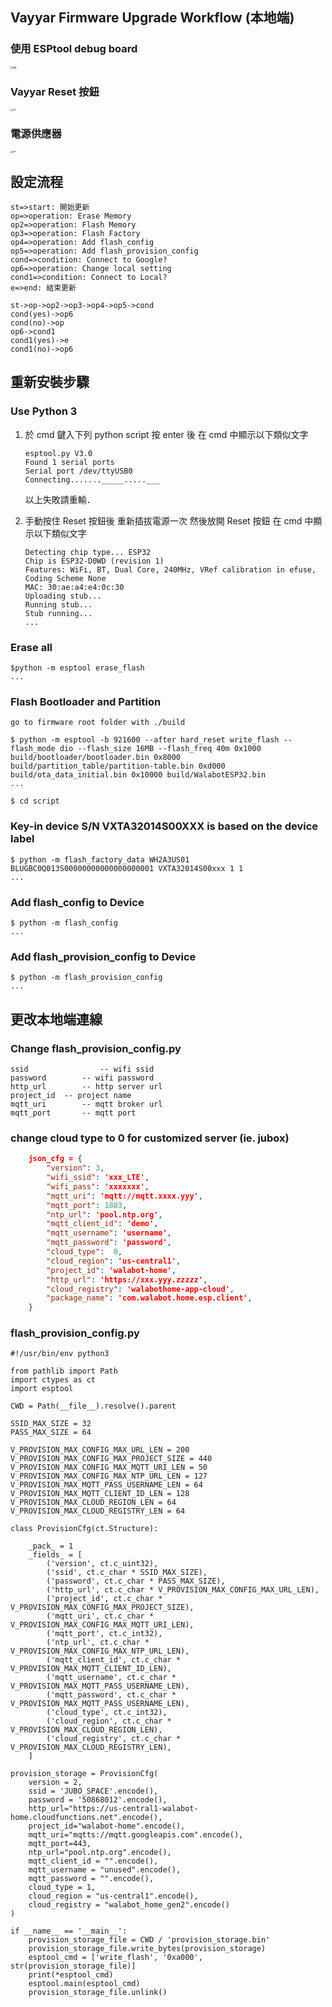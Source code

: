 ## Vayyar Firmware Upgrade Workflow (本地端)

### 使用 ESPtool debug board

<img src="/Users/derickchou/Programming/markdowns/img/Screen Shot 2021-01-19 at 6.27.31 AM.png" alt="alt" style="zoom:30%;" />

### Vayyar Reset 按鈕

<img src="/Users/derickchou/Programming/markdowns/img/Screen Shot 2021-01-19 at 6.25.59 AM.png" alt="alt" style="zoom:25%;" />

###  電源供應器

<img src="/Users/derickchou/Programming/markdowns/img/Screen Shot 2021-01-19 at 6.27.15 AM.png" alt="alt" style="zoom:25%;" />

## 設定流程

```flow
st=>start: 開始更新
op=>operation: Erase Memory
op2=>operation: Flash Memory
op3=>operation: Flash Factory
op4=>operation: Add flash_config
op5=>operation: Add flash_provision_config
cond=>condition: Connect to Google?
op6=>operation: Change local setting
cond1=>condition: Connect to Local?
e=>end: 結束更新

st->op->op2->op3->op4->op5->cond
cond(yes)->op6
cond(no)->op
op6->cond1
cond1(yes)->e
cond1(no)->op6
```

## 重新安裝步驟

### Use Python 3

1. 於 cmd 鍵入下列 python script 按  enter 後 在 cmd 中顯示以下類似文字

   ```
   esptool.py V3.0
   Found 1 serial ports
   Serial port /dev/ttyUSB0
   Connecting......._____.....___
   ```

   以上失敗請重輸．

2. 手動按住 Reset 按鈕後 重新插拔電源一次 然後放開 Reset 按鈕 在 cmd 中顯示以下類似文字

   ```
   Detecting chip type... ESP32
   Chip is ESP32-D0WD (revision 1)
   Features: WiFi, BT, Dual Core, 240MHz, VRef calibration in efuse, Coding Scheme None
   MAC: 30:ae:a4:e4:0c:30
   Uploading stub...
   Running stub...
   Stub running...
   ...
   ```

### Erase all

```
$python -m esptool erase_flash
...
```

### Flash Bootloader and Partition

```
go to firmware root folder with ./build

$ python -m esptool -b 921600 --after hard_reset write_flash --flash_mode dio --flash_size 16MB --flash_freq 40m 0x1000 build/bootloader/bootloader.bin 0x8000 build/partition_table/partition-table.bin 0xd000 build/ota_data_initial.bin 0x10000 build/WalabotESP32.bin
...

$ cd script
```

### Key-in device S/N VXTA32014S00XXX is based on the device label

```
$ python -m flash_factory_data WH2A3US01 BLUGBC0Q013S00000000000000000001 VXTA32014S00xxx 1 1
...
```

### Add flash_config to Device

```
$ python -m flash_config
...
```

### Add flash_provision_config to Device

```
$ python -m flash_provision_config
...
```

## 更改本地端連線

### Change flash_provision_config.py

```
ssid				-- wifi ssid
password		-- wifi password
http_url		-- http server url
project_id	-- project name
mqtt_uri		-- mqtt broker url
mqtt_port		-- mqtt port

```

### change cloud type to 0 for customized server (ie. jubox)
```json
    json_cfg = {
        "version": 3,
        "wifi_ssid": 'xxx_LTE',
        "wifi_pass": 'xxxxxxx',
        "mqtt_uri": 'mqtt://mqtt.xxxx.yyy',
        "mqtt_port": 1883,
        "ntp_url": 'pool.ntp.org',
        "mqtt_client_id": 'demo',
        "mqtt_username": 'username',
        "mqtt_password": 'password',
        "cloud_type":  0,
        "cloud_region": 'us-central1',
        "project_id": 'walabot-home',
        "http_url": 'https://xxx.yyy.zzzzz',
        "cloud_registry": 'walabothome-app-cloud',
        "package_name": 'com.walabot.home.esp.client',  
    }
```

### flash_provision_config.py

```
#!/usr/bin/env python3

from pathlib import Path
import ctypes as ct
import esptool

CWD = Path(__file__).resolve().parent

SSID_MAX_SIZE = 32
PASS_MAX_SIZE = 64

V_PROVISION_MAX_CONFIG_MAX_URL_LEN = 200
V_PROVISION_MAX_CONFIG_MAX_PROJECT_SIZE = 440
V_PROVISION_MAX_CONFIG_MAX_MQTT_URI_LEN = 50
V_PROVISION_MAX_CONFIG_MAX_NTP_URL_LEN = 127
V_PROVISION_MAX_MQTT_PASS_USERNAME_LEN = 64
V_PROVISION_MAX_MQTT_CLIENT_ID_LEN = 128
V_PROVISION_MAX_CLOUD_REGION_LEN = 64
V_PROVISION_MAX_CLOUD_REGISTRY_LEN = 64

class ProvisionCfg(ct.Structure):

    _pack_ = 1
    _fields_ = [
        ('version', ct.c_uint32),
        ('ssid', ct.c_char * SSID_MAX_SIZE),
        ('password', ct.c_char * PASS_MAX_SIZE),
        ('http_url', ct.c_char * V_PROVISION_MAX_CONFIG_MAX_URL_LEN),
        ('project_id', ct.c_char * V_PROVISION_MAX_CONFIG_MAX_PROJECT_SIZE),
        ('mqtt_uri', ct.c_char * V_PROVISION_MAX_CONFIG_MAX_MQTT_URI_LEN),
        ('mqtt_port', ct.c_int32),
        ('ntp_url', ct.c_char * V_PROVISION_MAX_CONFIG_MAX_NTP_URL_LEN),
        ('mqtt_client_id', ct.c_char * V_PROVISION_MAX_MQTT_CLIENT_ID_LEN),
        ('mqtt_username', ct.c_char * V_PROVISION_MAX_MQTT_PASS_USERNAME_LEN),
        ('mqtt_password', ct.c_char * V_PROVISION_MAX_MQTT_PASS_USERNAME_LEN),
        ('cloud_type', ct.c_int32),
        ('cloud_region', ct.c_char * V_PROVISION_MAX_CLOUD_REGION_LEN),
        ('cloud_registry', ct.c_char * V_PROVISION_MAX_CLOUD_REGISTRY_LEN),
    ]

provision_storage = ProvisionCfg(
    version = 2,
    ssid = 'JUBO_SPACE'.encode(),
    password = '50868012'.encode(),
    http_url="https://us-central1-walabot-home.cloudfunctions.net".encode(),
    project_id="walabot-home".encode(),
    mqtt_uri="mqtts://mqtt.googleapis.com".encode(),
    mqtt_port=443,
    ntp_url="pool.ntp.org".encode(),
    mqtt_client_id = "".encode(),
    mqtt_username = "unused".encode(),
    mqtt_password = "".encode(),
    cloud_type = 1,
    cloud_region = "us-central1".encode(),
    cloud_registry = "walabot_home_gen2".encode()
)

if __name__ == '__main__':
    provision_storage_file = CWD / 'provision_storage.bin'
    provision_storage_file.write_bytes(provision_storage)
    esptool_cmd = ['write_flash', '0xa000', str(provision_storage_file)]
    print(*esptool_cmd)
    esptool.main(esptool_cmd)
    provision_storage_file.unlink()

```





